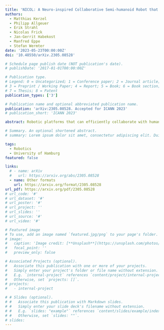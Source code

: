 ```yaml
---
title: 'NICOL: A Neuro-inspired Collaborative Semi-humanoid Robot that Bridges Social Interaction and Reliable Manipulation'
authors:
  - Matthias Kerzel
  - Philipp Allgeuer
  - Erik Strahl
  - Nicolas Frick
  - Jan-Gerrit Habekost
  - Manfred Eppe
  - Stefan Wermter
date: '2023-05-23T00:00:00Z'
doi: '10.48550/arXiv.2305.08528'

# Schedule page publish date (NOT publication's date).
# publishDate: '2017-01-01T00:00:00Z'

# Publication type.
# Legend: 0 = Uncategorized; 1 = Conference paper; 2 = Journal article;
# 3 = Preprint / Working Paper; 4 = Report; 5 = Book; 6 = Book section;
# 7 = Thesis; 8 = Patent
publication_types: ['3']

# Publication name and optional abbreviated publication name.
publication: 'arXiv:2305.08528. Accepted for ICANN 2023'
# publication_short: 'ICANN 2023'

abstract: Robotic platforms that can efficiently collaborate with humans in physical tasks constitute a major goal in robotics. However, many existing robotic platforms are either designed for social interaction or industrial object manipulation tasks. The design of collaborative robots seldom emphasizes both their social interaction and physical collaboration abilities. To bridge this gap, we present the novel semi-humanoid NICOL, the Neuro-Inspired COLlaborator. NICOL is a large, newly designed, scaled-up version of its well-evaluated predecessor, the Neuro-Inspired COmpanion (NICO). NICOL adopts NICO's head and facial expression display, and extends its manipulation abilities in terms of precision, object size and workspace size. To introduce and evaluate NICOL, we first develop and extend different neural and hybrid neuro-genetic visuomotor approaches initially developed for the NICO to the larger NICOL and its more complex kinematics. Furthermore, we present a novel neuro-genetic approach that improves the grasp-accuracy of the NICOL to over 99%, outperforming the state-of-the-art IK solvers KDL, TRACK-IK and BIO-IK. Furthermore, we introduce the social interaction capabilities of NICOL, including the auditory and visual capabilities, but also the face and emotion generation capabilities. Overall, this article presents for the first time the humanoid robot NICOL and, thereby, with the neuro-genetic approaches, contributes to the integration of social robotics and neural visuomotor learning for humanoid robots.

# Summary. An optional shortened abstract.
# summary: Lorem ipsum dolor sit amet, consectetur adipiscing elit. Duis posuere tellus ac convallis placerat. Proin tincidunt magna sed ex sollicitudin condimentum.

tags:
  - Robotics
  - University of Hamburg
featured: false

links:
  # - name: arXiv
  #   url: https://arxiv.org/abs/2305.08528
  - name: Other formats
    url: https://arxiv.org/format/2305.08528
url_pdf: https://arxiv.org/pdf/2305.08528
# url_code: '#'
# url_dataset: '#'
# url_poster: '#'
# url_project: ''
# url_slides: ''
# url_source: '#'
# url_video: '#'

# Featured image
# To use, add an image named `featured.jpg/png` to your page's folder.
# image:
#   caption: 'Image credit: [**Unsplash**](https://unsplash.com/photos/s9CC2SKySJM)'
#   focal_point: ''
#   preview_only: false

# Associated Projects (optional).
#   Associate this publication with one or more of your projects.
#   Simply enter your project's folder or file name without extension.
#   E.g. `internal-project` references `content/project/internal-project/index.md`.
#   Otherwise, set `projects: []`.
# projects:
#   - internal-project

# # Slides (optional).
# #   Associate this publication with Markdown slides.
# #   Simply enter your slide deck's filename without extension.
# #   E.g. `slides: "example"` references `content/slides/example/index.md`.
# #   Otherwise, set `slides: ""`.
# slides:
---
```


